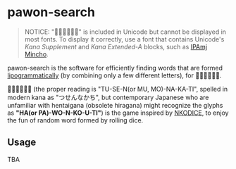 # pawon-search

> NOTICE: "&#x1B06B;&#x1B052;&#x1B11E;&#x1B088;&#x1B01A;&#x1B066;" is included
> in Unicode but cannot be displayed in most fonts. To display it correctly,
> use a font that contains Unicode's *Kana Supplement* and *Kana Extended-A*
> blocks, such as [IPAmj Mincho][ipamjm].

pawon-search is the software for efficiently finding words that are formed
[lipogrammatically][lipogram] (by combining only a few different letters),
for &#x1B06B;&#x1B052;&#x1B11E;&#x1B088;&#x1B01A;&#x1B066;.

&#x1B06B;&#x1B052;&#x1B11E;&#x1B088;&#x1B01A;&#x1B066; (the proper reading is
"TU-SE-N(or MU, MO)-NA-KA-TI", spelled in modern kana as "つせんなかち", but
contemporary Japanese who are unfamiliar with hentaigana (obsolete hiragana)
might recognize the glyphs as **"HA(or PA)-WO-N-KO-U-TI"**) is the game
inspired by [NKODICE], to enjoy the fun of random word formed by rolling dice.

[ipamjm]: https://moji.or.jp/mojikiban/font/
[NKODICE]: https://store.steampowered.com/app/1510950/NKODICE/
[lipogram]: https://en.wikipedia.org/wiki/Lipogram

## Usage

TBA
